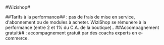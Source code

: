 #Wizishop#
 
##Tarifs à la performance## : pas de frais de mise en service, d'abonnement ou de modules à acheter. WiziShop se rémunère à la performance (entre 2 et 1% du C.A. de la boutique)..
##Accompagnement gratuit## : accompagnement gratuit par des coachs experts en e-commerce.
